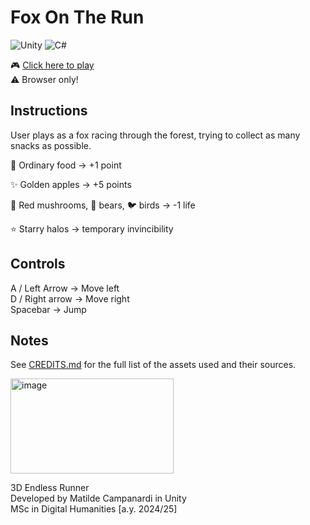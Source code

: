 # Fox On The Run

![Unity](https://img.shields.io/badge/Unity-6000.0.51f1-black?logo=unity)
![C#](https://img.shields.io/badge/C%23-239120?logo=c-sharp&logoColor=white)

🎮 [Click here to play](https://matildecmp.itch.io/fox-on-the-run) </br>
⚠️ Browser only!

## Instructions

User plays as a fox racing through the forest, trying to collect as many snacks as possible.

🍎 Ordinary food → +1 point

✨ Golden apples → +5 points

🍄 Red mushrooms, 🐻 bears, 🐦 birds → -1 life

⭐ Starry halos → temporary invincibility

## Controls

A / Left Arrow → Move left </br>
D / Right arrow → Move right </br>
Spacebar → Jump

## Notes

See [CREDITS.md](CREDITS.md) for the full list of the assets used and their sources.

<img width="261" height="152" alt="image" src="https://github.com/user-attachments/assets/95ca31b2-11f9-4825-a934-4a4c7864e535" />

3D Endless Runner <br/>
Developed by Matilde Campanardi in Unity <br/>
MSc in Digital Humanities [a.y. 2024/25]
